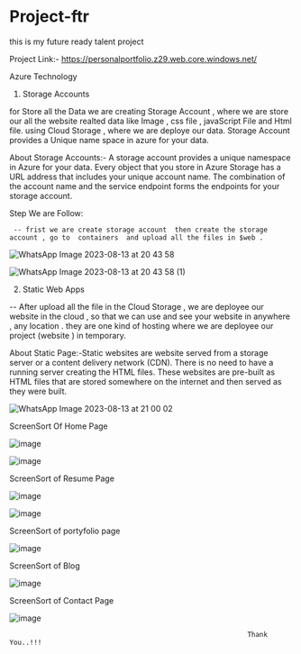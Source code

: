 # Project-ftr
this is my future ready talent project

Project Link:- https://personalportfolio.z29.web.core.windows.net/

Azure Technology

1) Storage Accounts

for Store all the Data  we are creating Storage Account , where we are store our all the website realted data like Image , css file , javaScript File and Html file.
using Cloud Storage , where we are deploye our data. Storage Account provides a Unique name space in azure  for your data.

About Storage Accounts:- A storage account provides a unique namespace in Azure for your data. Every object that you store in Azure Storage has a URL address that includes your unique account name. The combination of the account name and the service endpoint forms the endpoints for your storage account.
 
 Step We are Follow:

     -- frist we are create storage account  then create the storage account , go to  containers  and upload all the files in $web .
 
 ![WhatsApp Image 2023-08-13 at 20 43 58](https://github.com/kunal9211pandey/Project-ftr/assets/118272078/0b12b860-d55b-49b6-bdcd-e1fbef2d18dc)


 ![WhatsApp Image 2023-08-13 at 20 43 58 (1)](https://github.com/kunal9211pandey/Project-ftr/assets/118272078/b7ed2043-e960-40e5-a509-f9fb12efec4c)



2) Static Web Apps

  -- After upload all the file in the Cloud Storage , we are deployee our website in the cloud , so that we can use and see your website in anywhere , any location . they are one kind of hosting where we are deployee our project (website ) in temporary.
  
About Static Page:-Static websites are website served from a storage server or a content delivery network (CDN). There is no need to have a running server creating the HTML files. These websites are pre-built as HTML files that are stored somewhere on the internet and then served as they were built.

![WhatsApp Image 2023-08-13 at 21 00 02](https://github.com/kunal9211pandey/Project-ftr/assets/118272078/ff12cce5-a14e-4a6d-92b1-9500db1081d7)


      

ScreenSort Of Home Page

![image](https://github.com/kunal9211pandey/Project-ftr/assets/118272078/fbc6ff6d-139b-4006-812e-4e7f10afeea7)

![image](https://github.com/kunal9211pandey/Project-ftr/assets/118272078/f93ef0d9-b159-47a2-b753-039e56756750)

ScreenSort of Resume Page

![image](https://github.com/kunal9211pandey/Project-ftr/assets/118272078/bf3eff38-45b5-428c-a93e-c802f2ef6e20)

![image](https://github.com/kunal9211pandey/Project-ftr/assets/118272078/1062056d-0e00-43fe-93ca-0d95c35ae883)

ScreenSort of portyfolio page

![image](https://github.com/kunal9211pandey/Project-ftr/assets/118272078/df22644a-82ed-458b-8805-9605bff4c6d1)

ScreenSort of Blog

![image](https://github.com/kunal9211pandey/Project-ftr/assets/118272078/588b4508-812c-4043-b35f-72afbee2eae5)

ScreenSort of Contact Page

![image](https://github.com/kunal9211pandey/Project-ftr/assets/118272078/e97598b0-42b5-4d9a-b516-add82a12cc9e)



                                                               Thank You..!!!







